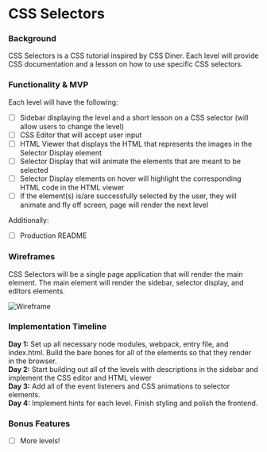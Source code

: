 # CSS Selectors

### Background

CSS Selectors is a CSS tutorial inspired by CSS Diner. Each level will provide CSS documentation and a lesson on how to use specific CSS selectors.

### Functionality & MVP

Each level will have the following:
- [ ] Sidebar displaying the level and a short lesson on a CSS selector (will allow users to change the level)
- [ ] CSS Editor that will accept user input
- [ ] HTML Viewer that displays the HTML that represents the images in the Selector Display element
- [ ] Selector Display that will animate the elements that are meant to be selected
- [ ] Selector Display elements on hover will highlight the corresponding HTML code in the HTML viewer
- [ ] If the element(s) is/are successfully selected by the user, they will animate and fly off screen, page will render the next level

Additionally:
- [ ] Production README

### Wireframes

CSS Selectors will be a single page application that will render the main element. The main element will render the sidebar, selector display, and editors elements.

![Wireframe](https://res.cloudinary.com/malice/image/upload/v1501552478/css-selectors_z0mk2u.png)

### Implementation Timeline
**Day 1:** Set up all necessary node modules, webpack, entry file, and index.html. Build the bare bones for all of the elements so that they render in the browser.<br />
**Day 2:** Start building out all of the levels with descriptions in the sidebar and implement the CSS editor and HTML viewer<br />
**Day 3:** Add all of the event listeners and CSS animations to selector elements.<br />
**Day 4:** Implement hints for each level. Finish styling and polish the frontend.

### Bonus Features

- [ ] More levels!
